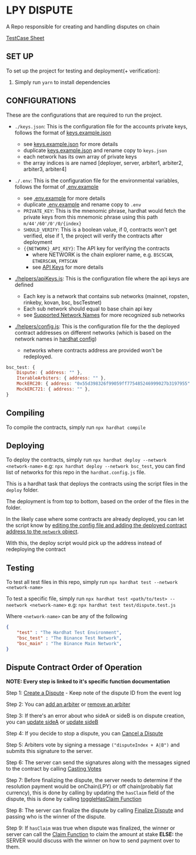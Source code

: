 # LPY DISPUTE

A Repo responsible for creating and handling disputes on chain

[TestCase Sheet](https://docs.google.com/spreadsheets/d/1Dzt3BeL2CGE3RBusBb9S_nm6sqAwg2tqP8Ck2LIOw1U/edit#gid=0)

## SET UP

To  set up the project for testing and deployment(+ verification):

1. Simply run `yarn` to install dependencies

## CONFIGURATIONS

These are the configurations that are required to run the project.

* `./keys.json`: This is the configuration file for the accounts private keys, follows the format of [keys.example.json](./keys.example.json)
  * see [keys.example.json](keys.example.json) for more details
  * duplicate [keys.example.json](keys.example.json) and rename copy to `keys.json`
  * each network has its own array of private keys
  * the array indices is are named [deployer, server, arbiter1, arbiter2, arbiter3, arbiter4]

* `./.env`: This is the configuration file for the environmental variables, follows the format of [.env.example](./.env.example)
  * see [.env.example](./.env.example) for more details
  * duplicate [.env.example](./.env.example) and rename copy to `.env`
  * `PRIVATE_KEY`: This is the mnenomic phrase, hardhat would fetch the private keys from this mnemonic phrase using this path `m/44'/60'/0'/0/{index}`
  * `SHOULD_VERIFY`: This is a boolean value, if 0, contracts won't get verified, else if 1, the project will verify the contracts after deployment
  * `{{NETWORK}_API_KEY}`: The API key for verifying the contracts
    * where NETWORK is the chain explorer name, e.g. `BSCSCAN`, `ETHERSCAN`, `FMTSCAN`
    * see [API Keys](https://etherscan.io/myapikey) for more details

* [./helpers/apiKeys.js](./helpers/apiKeys.js): This is the configuration file where the api keys are defined
  * Each key is a network that contains sub networks (mainnet, ropsten, rinkeby, kovan, bsc, bscTestnet)
  * Each sub network should equal to base chain api key
  * see [Supported Network Names](https://github.com/NomicFoundation/hardhat/tree/master/packages/hardhat-etherscan#multiple-api-keys-and-alternative-block-explorers) for more recognized sub networks

* [./helpers/config.js](./helpers/config.js): This is the configuration file for the the deployed contract addresses on different networks (which is based on the network names in [hardhat config](./hardhat.config.js#L26))
  * networks where contracts address are provided won't be redeployed.

```js
bsc_test: {
    Dispute: { address: "" },
    IterableArbiters: { address: "" },
    MockERC20: { address: "0x55d398326f99059ff775485246999027b3197955" },
    MockERC721: { address: "" },
}
```

## Compiling

To compile the contracts, simply run `npx hardhat compile`

## Deploying

To deploy the contracts, simply run `npx hardhat deploy --network <network-name>` e.g:  `npx hardhat deploy --network bsc_test`, you can find list of networks for this repo in the `hardhat.config.js` file.

This is a hardhat task that deploys the contracts using the script files in the `deploy` folder.

The deployment is from top to bottom, based on the order of the files in the folder.

In the likely case where some contracts are already deployed, you can let the script know by [editing the config file and adding the deployed contract address to the `network` object](./helpers/config.js).

With this, the deploy script would pick up the address instead of redeploying the contract

## Testing

To test all test files in this repo, simply run `npx hardhat test --network <network-name>`

To test a specific file, simply run `npx hardhat test <path/to/test> --neetwork <network-name>` e.g: `npx hardhat test test/dispute.test.js`

Where `<network-name>` can be any of the following

```json
{
    "test" : "The Hardhat Test Environment",
    "bsc_test" : "The Binance Test Network",
    "bsc_main" : "The Binance Main Network",
}
```

## Dispute Contract Order of Operation

**NOTE: Every step is linked to it's specific function documentation**

Step 1: [Create a Dispute](./docs/Dispute.md#createdisputebyserver) - Keep note of the dispute ID from the event log

Step 2: You can [add an arbiter](./docs/Dispute.md#addarbiter) or [remove an arbiter](./docs/Dispute.md#removearbiter)

Step 3: If there's an error about who sideA or sideB is on dispute creation, you can [update sideA](./docs/Dispute.md#updatesidea) or [update sideB](./docs/Dispute.md#updatesideb)

Step 4: If you decide to stop a dispute, you can [Cancel a Dispute](./docs/Dispute.md#canceldispute)

Step 5: Arbiters vote by signing a message `("disputeIndex + A|B")` and submits this signature to the server.

Step 6: The server can send the signatures along with the messages signed to the contract by calling [Casting Votes](./docs/Dispute.md#castvoteswithsignatures)

Step 7: Before finalizing the dispute, the server needs to determine if the resolution payment would be onChain(LPY) or off chain(probably fiat currency), this is done by calling by updating the `hasClaim` field of the dispute, this is done by calling [toggleHasClaim Function](./docs/Dispute.md#togglehasclaim)

Step 8: The server can finalize the dispute by calling [Finalize Dispute](./docs/Dispute.md#finalizedispute) and passing who is the winner of the dispute.

Step 9: If `hasClaim` was true when dispute was finalized, the winner or server can call the [Claim Function](./docs/Dispute.md#claim) to claim the amount at stake **ELSE:** the SERVER would discuss with the winner on how to send payment over to them.